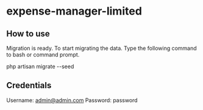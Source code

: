 # expense-manager-limited


## How to use
Migration is ready. To start migrating the data. Type the following command to bash or command prompt. 

php artisan migrate --seed


## Credentials
Username: admin@admin.com
Password: password
